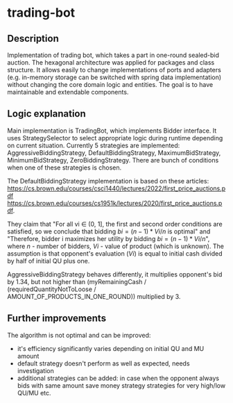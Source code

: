 # trading-bot

## Description
Implementation of trading bot, which takes a part in one-round sealed-bid auction.
The hexagonal architecture was applied for packages and class structure. It allows easily to change implementations of ports and adapters (e.g. in-memory storage can be switched with spring data implementation) without changing the core domain logic and entities. The goal is to have maintainable and extendable components.

## Logic explanation
Main implementation is TradingBot, which implements Bidder interface. It uses StrategySelector to select appropriate logic during runtime depending on current situation. Currently 5 strategies are implemented: AggressiveBiddingStrategy, DefaultBiddingStrategy, MaximumBidStrategy, MinimumBidStrategy, ZeroBiddingStrategy.
There are bunch of conditions when one of these strategies is chosen. 

The DefaultBiddingStrategy implementation is based on these articles: 
https://cs.brown.edu/courses/csci1440/lectures/2022/first_price_auctions.pdf
https://cs.brown.edu/courses/cs1951k/lectures/2020/first_price_auctions.pdf.
 
They claim that "For all vi ∈ (0, 1], the first and second order conditions are satisfied, so we conclude that bidding $`bi = (n−1)*Vi/n`$ is optimal"
and "Therefore, bidder i maximizes her utility by bidding $`bi = (n−1)*Vi/n`$", where $`n`$ - number of bidders, $`Vi`$ - value of product (which is unknown). The assumption is that opponent's evaluation ($`Vi`$) is equal to initial cash divided by half of initial QU plus one.

AggressiveBiddingStrategy behaves differently, it multiplies opponent's bid by 1.34, but not higher than (myRemainingCash / (requiredQuantityNotToLoose / AMOUNT_OF_PRODUCTS_IN_ONE_ROUND)) multiplied by 3.

## Further improvements
The algorithm is not optimal and can be improved:
- it's efficiency significantly varies depending on initial QU and MU amount
- default strategy doesn't perform as well as expected, needs investigation
- additional strategies can be added:
  in case when the opponent always bids with same amount
  save money strategy
  strategies for very high/low QU/MU
  etc.

